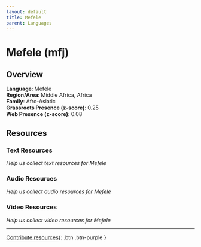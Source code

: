 ```yaml
---
layout: default
title: Mefele
parent: Languages
---
```


# Mefele (mfj)

## Overview

**Language**: Mefele  
**Region/Area**: Middle Africa, Africa  
**Family**: Afro-Asiatic  
**Grassroots Presence (z-score)**: 0.25  
**Web Presence (z-score)**: 0.08  

## Resources

### Text Resources
*Help us collect text resources for Mefele*

### Audio Resources
*Help us collect audio resources for Mefele*

### Video Resources
*Help us collect video resources for Mefele*

---

[Contribute resources](https://forms.office.com/e/1SfLJx3u1r){: .btn .btn-purple }
